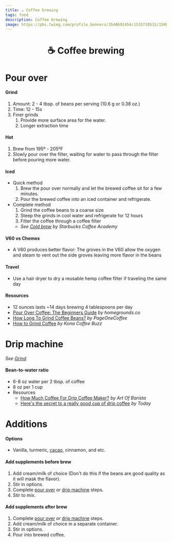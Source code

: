 ```yaml
---
title: ☕️ Coffee brewing
tags: food
description: Coffee brewing
image: https://pbs.twimg.com/profile_banners/3540691454/1535710532/1500x500
---
```


<h1 style="text-align: center;">☕️ Coffee brewing</h1>

# Pour over

#### Grind

1. Amount: 2 - 4 tbsp. of beans per serving (10.6 g or 0.38 oz.)
2. Time: 12 - 15s
3. Finer grinds
    1. Provide more surface area for the water.
    2. Longer extraction time

#### Hot

1. Brew from 195º - 205ºF
2. Slowly pour over the filter, waiting for water to pass through the filter before pouring more water.

#### Iced

- Quick method
  1. Brew the pour over normally and let the brewed coffee sit for a few minutes.
  2. Pour the brewed coffee into an iced container and refrigerate.
- Complete method
  1. Grind the coffee beans to a coarse size
  2. Steep the grinds in cool water and refrigerate for 12 hours
  3. Filter the coffee through a coffee filter
  - *See [Cold brew](https://eprize-content.s3.amazonaws.com/starbucks/256288_Starbucks_Odyssey/benefits/q2_2023/d141d8978a6ee4eed78c9405762b2bf2_cold_brew_instructions.pdf) by Starbucks Coffee Academy*

#### V60 vs Chemex

- A V60 produces better flavor: The groves in the V60 allow the oxygen and steam to vent out the side groves leaving more flavor in the beans

#### Travel

- Use a hair dryer to dry a reusable hemp coffee filter if traveling the same day

#### Resources

- 12 ounces lasts ~14 days brewing 4 tablespoons per day
- [Pour Over Coffee: The Beginners Guide](https://www.homegrounds.co/pour-over-coffee-guide) *by homegrounds.co*
- [How Long To Grind Coffee Beans?](https://pageonecoffee.com/how-long-to-grind-coffee-beans) *by PageOneCoffee*
- [How to Grind Coffee](https://www.konacoffeebeans.org/how-to/how-to-grind-coffee-the-only-guide-youll-ever-need) *by Kona Coffee Buzz*

# Drip machine

*See [Grind](#Grind)*

#### Bean-to-water ratio

- 6-8 oz water per 2 tbsp. of coffee
- 8 oz per 1 cup
- Resources
    - [How Much Coffee For Drip Coffee Maker?](https://artofbarista.com/how-much-coffee-for-drip-coffee-maker/) *by Art Of Barista*
    - [Here's the secret to a really good cup of drip coffee](https://www.today.com/food/how-make-coffee-drip-coffee-maker-t174977) *by Today*

# Additions

#### Options

- Vanilla, turmeric, [cacao](https://docs.google.com/document/d/1-XOXK9P1P8KA9coZqC84ZTpl_78nO1DT6eY8kxcu174/edit#heading=h.96y81rpr2i5w), cinnamon, and etc.

#### Add supplements before brew

1. Add cream/milk of choice (Don't do this if the beans are good quality as it will mask the flavor).
2. Stir in options.
3. Complete [pour over](#Pour-over) or [drip machine](#Drip-machine) steps.
4. Stir to mix.

#### Add supplements after brew

1. Complete [pour over](#Pour-over) or [drip machine](#Drip-machine) steps.
2. Add cream/milk of choice in a separate container.
3. Stir in options.
4. Pour into brewed coffee.